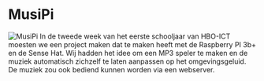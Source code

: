 # MusiPi
![MusiPi](http://www.gsfdcy.com/data/img1/70/1952243-raspberry-pi-wallpaper.png)
In de tweede week van het eerste schooljaar van HBO-ICT moesten we een project maken dat te maken heeft met de Raspberry PI 3b+ en de Sense Hat.
Wij hadden het idee om een MP3 speler te maken en de muziek automatisch zichzelf te laten aanpassen op het omgevingsgeluid.
De muziek zou ook bediend kunnen worden via een webserver.
